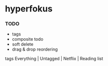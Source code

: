 # hyperfokus

### TODO

- tags
- composite todo
- soft delete
- drag & drop reordering

tags
Everything | Untagged | Netflix | Reading list
